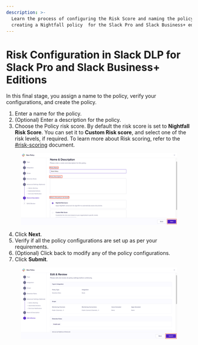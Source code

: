 ```yaml
---
description: >-
  Learn the process of configuring the Risk Score and naming the policy while
  creating a Nightfall policy  for the Slack Pro and Slack Business+ editions.
---
```


# Risk Configuration in Slack DLP for Slack Pro and Slack Business+ Editions

In this final stage, you assign a name to the policy, verify your configurations, and create the policy.&#x20;

1. Enter a name for the policy.
2. (Optional) Enter a description for the policy.&#x20;
3. Choose the Policy risk score. By default the risk score is set to **Nightfall Risk Score**. You can set it to **Custom Risk score**, and select one of the risk levels, if required. To learn more about Risk scoring, refer to the [#risk-scoring](../../detection_platform/policies/risk_score.md#risk-scoring "mention") document.

<figure><img src="../../.gitbook/assets/image (1092).png" alt=""><figcaption></figcaption></figure>

4. Click **Next**.
5. Verify if all the policy configurations are set up as per your requirements.
6. (Optional) Click back to modify any of the policy configurations.
7. Click **Submit**.

<figure><img src="../../.gitbook/assets/image (1094).png" alt=""><figcaption></figcaption></figure>
